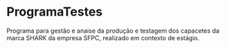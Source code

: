 # ProgramaTestes
Programa para gestão e anaise da produção e testagem dos capacetes da marca SHARK 
da empresa SFPC, realizado em contexto de estágio.
